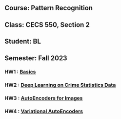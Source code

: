 ## Course: Pattern Recognition
## Class: CECS 550, Section 2
## Student: BL
## Semester: Fall 2023

### HW1 : [Basics](https://github.com/bryanl1/pattern-recognition/blob/main/HW1/HW1.ipynb)
### HW2 : [Deep Learning on Crime Statistics Data](https://github.com/bryanl1/pattern-recognition/blob/main/HW2/Crime_Stats_Project.ipynb)
### HW3 : [AutoEncoders for Images](https://github.com/bryanl1/pattern-recognition/blob/main/HW3/HW3.ipynb)
### HW4 : [Variational AutoEncoders](https://github.com/bryanl1/pattern-recognition/blob/main/HW4/HW4.ipynb) 
